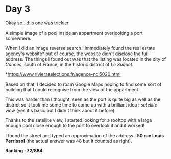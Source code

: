 # Day 3

Okay so...this one was trickier.

A simple image of a pool inside an appartment overlooking a port somewhere.

When I did an image reverse search I immediately found the real estate agency's website* but of course, the website didn't disclose the full address.
The things I found out was that the listing was located in the city of *Cannes*, south of France, in the historic district of *Le Suquet*.

*https://www.rivieraselections.fr/agence-ncl5020.html

Based on that, I decided to roam Google Maps hoping to find some sort of building that I could recognise from the view of the appartment.

This was harder than I thought, seen as the port is quite big as well as the district so it took me some time to come up with a brilliant idea : *satellite view* (yes it's basic but I didn't think about it before).

Thanks to the satellite view, I started looking for a rooftop with a large enough pool close enough to the port to overlook it and it worked!

I found the street and typed an approximation of the address : **50 rue Louis Perrissol** (the actual answer was 48 but it counted as right).

**Ranking : 72/864**